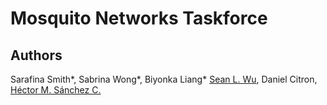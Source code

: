 # **Mo**squito **Ne**tworks **T**askforce



## Authors

Sarafina Smith\*, Sabrina Wong\*, Biyonka Liang\*
<a href="https://slwu89.github.io/">Sean L. Wu</a>, Daniel Citron,
<a href="https://chipdelmal.github.io/">Héctor M. Sánchez C.</a>